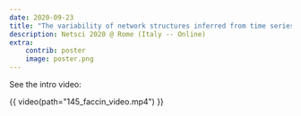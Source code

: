 ```yaml
---
date: 2020-09-23
title: "The variability of network structures inferred from time series data"
description: Netsci 2020 @ Rome (Italy -- Online)
extra:
    contrib: poster
    image: poster.png
---
```


See the intro video:

{{ video(path="145_faccin_video.mp4") }}
